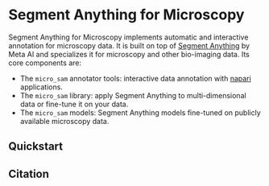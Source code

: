 # Segment Anything for Microscopy

Segment Anything for Microscopy implements automatic and interactive annotation for microscopy data. It is built on top of [Segment Anything](https://segment-anything.com/) by Meta AI and specializes it for microscopy and other bio-imaging data.
Its core components are:
- The `micro_sam` annotator tools: interactive data annotation with [napari](https://napari.org/stable/) applications.
- The `micro_sam` library: apply Segment Anything to multi-dimensional data or fine-tune it on your data.
- The `micro_sam` models: Segment Anything models fine-tuned on publicly available microscopy data.

## Quickstart

## Citation

